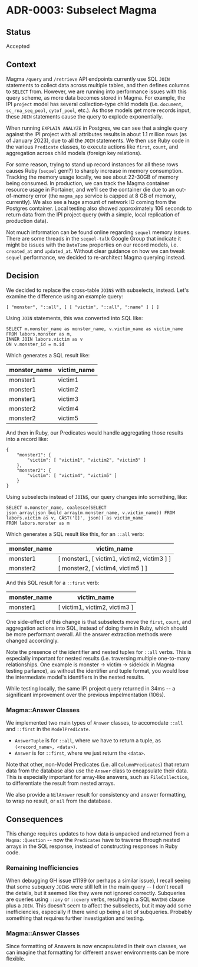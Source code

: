 # ADR-0003: Subselect Magma

## Status

Accepted

## Context

Magma `/query` and `/retrieve` API endpoints currently use SQL `JOIN` statements to collect data across multiple tables, and then defines columns to `SELECT` from. However, we are running into performance issues with this query scheme, as more data becomes stored in Magma. For example, the IPI `project` model has several collection-type child models (i.e. `document`, `sc_rna_seq_pool`, `cytof_pool`, etc.). As those models get more records input, these `JOIN` statements cause the query to explode exponentially.

When running `EXPLAIN ANALYZE` in Postgres, we can see that a single query against the IPI project with all attributes results in about 1.1 million rows (as of January 2023), due to all the `JOIN` statements. We then use Ruby code in the various `Predicate` classes, to execute actions like `first`, `count`, and aggregation across child models (foreign key relations).

For some reason, trying to stand up record instances for all these rows causes Ruby (`sequel` gem?) to sharply increase in memory consumption. Tracking the memory usage locally, we see about 22-30GB of memory being consumed. In production, we can track the Magma container resource usage in Portainer, and we'll see the container die due to an out-of-memory error (the `magma_app` service is capped at 8 GB of memory, currently). We also see a huge amount of network IO coming from the Postgres container. Local testing also showed approximately 106 seconds to return data from the IPI project query (with a simple, local replication of production data).

Not much information can be found online regarding `sequel` memory issues. There are some threads in the `sequel-talk` Google Group that indicate it might be issues with the `DateTime` properties on our record models, i.e. `created_at` and `updated_at`. Without clear guidance on how we can tweak `sequel` performance, we decided to re-architect Magma querying instead.

## Decision

We decided to replace the cross-table `JOINS` with subselects, instead. Let's examine the difference using an example query:

```
[ "monster", "::all", [ [ "victim", "::all", ":name" ] ] ]
```

Using `JOIN` statements, this was converted into SQL like:

```
SELECT m.monster_name as monster_name, v.victim_name as victim_name
FROM labors.monster as m,
INNER JOIN labors.victim as v
ON v.monster_id = m.id
```

Which generates a SQL result like:

| monster_name | victim_name |
| ------------ | ----------- |
| monster1     | victim1     |
| monster1     | victim2     |
| monster1     | victim3     |
| monster2     | victim4     |
| monster2     | victim5     |

And then in Ruby, our Predicates would handle aggregating those results into a record like:

```
{
    "monster1": {
        "victim": [ "victim1", "victim2", "victim3" ]
    },
    "monster2": {
        "victim": [ "victim4", "victim5" ]
    }
}
```

Using subselects instead of `JOINS`, our query changes into something, like:

```
SELECT m.monster_name, coalesce(SELECT json_array(json_build_array(m.monster_name, v.victim_name)) FROM labors.victim as v, CAST('[]', json)) as victim_name
FROM labors.monster as m
```

Which generates a SQL result like this, for an `::all` verb:

| monster_name | victim_name                                 |
| ------------ | ------------------------------------------- |
| monster1     | [ monster1, [ victim1, victim2, victim3 ] ] |
| monster2     | [ monster2, [ victim4, victim5 ] ]          |

And this SQL result for a `::first` verb:

| monster_name | victim_name                   |
| ------------ | ----------------------------- |
| monster1     | [ victim1, victim2, victim3 ] |

One side-effect of this change is that subselects move the `first`, `count`, and aggregation actions into SQL, instead of doing them in Ruby, which should be more performant overall. All the answer extraction methods were changed accordingly.

Note the presence of the identifier and nested tuples for `::all` verbs. This is especially important for nested results (i.e. traversing multiple one-to-many relationships. One example is monster -> victim -> sidekick in Magma testing parlance), as without the identifier and tuple format, you would lose the intermediate model's identifiers in the nested results.

While testing locally, the same IPI project query returned in 34ms -- a significant improvement over the previous impelmentation (106s).

### Magma::Answer Classes

We implemented two main types of `Answer` classes, to accomodate `::all` and `::first` in the `ModelPredicate`.

- `AnswerTuple` is for `::all`, where we have to return a tuple, as `(<record_name>, <data>)`.
- `Answer` is for `::first`, where we just return the `<data>`.

Note that other, non-Model Predicates (i.e. all `ColumnPredicates`) that return data from the database also use the `Answer` class to encapsulate their data. This is especially important for array-like answers, such as `FileCollection`, to differentiate the result from nested arrays.

We also provide a `NilAnswer` result for consistency and answer formatting, to wrap no result, or `nil` from the database.

## Consequences

This change requires updates to how data is unpacked and returned from a `Magma::Question` -- now the `Predicates` have to traverse through nested arrays in the SQL response, instead of constructing responses in Ruby code.

### Remaining Inefficiencies

When debugging GH issue #1199 (or perhaps a similar issue), I recall seeing that some subquery `JOINS` were still left in the main query -- I don't recall the details, but it seemed like they were not ignored correctly. Subqueries are queries using `::any` or `::every` verbs, resulting in a SQL `HAVING` clause plus a `JOIN`. This doesn't seem to affect the subselects, but it may add some inefficiencies, especially if there wind up being a lot of subqueries. Probably something that requires further investigation and testing.

### Magma::Answer Classes

Since formatting of Answers is now encapsulated in their own classes, we can imagine that formatting for different answer environments can be more flexible.
